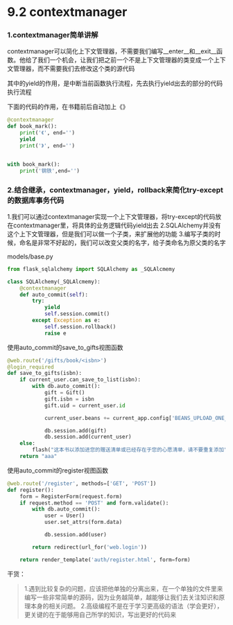 # 9.2 contextmanager

### 1.contextmanager简单讲解
contextmanager可以简化上下文管理器，不需要我们编写\_\_enter\_\_和\_\_exit__函数。他给了我们一个机会，让我们把之前一个不是上下文管理器的类变成一个上下文管理器，而不需要我们去修改这个类的源代码

其中的yield的作用，是中断当前函数执行流程，先去执行yield出去的部分的代码执行流程

下面的代码的作用，在书籍前后自动加上《》
```python
@contextmanager
def book_mark():
    print('《', end='')
    yield
    print('》', end='')


with book_mark():
    print('钢铁',end='')
```

### 2.结合继承，contextmanager，yield，rollback来简化try-except的数据库事务代码

1.我们可以通过contextmanager实现一个上下文管理器，将try-except的代码放在contextmanager里，将具体的业务逻辑代码yield出去
2.SQLAlchemy并没有这个上下文管理器，但是我们可以做一个子类，来扩展他的功能
3.编写子类的时候，命名是非常不好起的，我们可以改变父类的名字，给子类命名为原父类的名字


models/base.py
```python
from flask_sqlalchemy import SQLAlchemy as _SQLAlcmemy

class SQLAlchemy(_SQLAlcmemy):
    @contextmanager
    def auto_commit(self):
        try:
            yield
            self.session.commit()
        except Exception as e:
            self.session.rollback()
            raise e
```

使用auto_commit的save_to_gifts视图函数
```python
@web.route('/gifts/book/<isbn>')
@login_required
def save_to_gifts(isbn):
    if current_user.can_save_to_list(isbn):
        with db.auto_commit():
            gift = Gift()
            gift.isbn = isbn
            gift.uid = current_user.id

            current_user.beans += current_app.config['BEANS_UPLOAD_ONE_BOOK']

            db.session.add(gift)
            db.session.add(current_user)
    else:
        flash("这本书以添加进您的赠送清单或已经存在于您的心愿清单，请不要重复添加")
    return "aaa"
```

使用auto_commit的register视图函数
```python
@web.route('/register', methods=['GET', 'POST'])
def register():
    form = RegisterForm(request.form)
    if request.method == 'POST' and form.validate():
        with db.auto_commit():
            user = User()
            user.set_attrs(form.data)

            db.session.add(user)

        return redirect(url_for('web.login'))

    return render_template('auth/register.html', form=form)
```

干货：
> 1.遇到比较复杂的问题，应该把他单独的分离出来，在一个单独的文件里来编写一些非常简单的源码，因为业务越简单，越能够让我们去关注知识和原理本身的相关问题。
2.高级编程不是在于学习更高级的语法（学会更好），更关键的在于能够用自己所学的知识，写出更好的代码来




